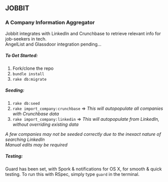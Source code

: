 ## JOBBIT

### A Company Information Aggregator
Jobbit integrates with LinkedIn and Crunchbase to retrieve relevant info for job-seekers in tech.  
AngelList and Glassdoor integration pending...

##### To Get Started:

1. Fork/clone the repo
2. `bundle install`
3. `rake db:migrate`

##### Seeding:

1. `rake db:seed`
2. `rake import_company:crunchbase`   => *This will autopopulate all companies with Crunchbase data*
3. `rake import_company:linkedin`   => *This will autopopulate from LinkedIn, without overriding existing data*

*A few companies may not be seeded correctly due to the inexact nature of searching LinkedIn*  
*Manual edits may be required*  

##### Testing:

Guard has been set, with Spork & notifications for OS X, for smooth & quick testing.  To run this with RSpec, simply type `guard` in the terminal.